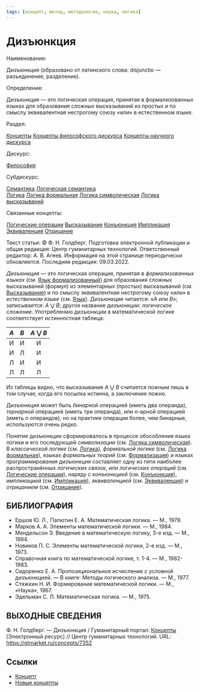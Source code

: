 ```yaml
---
tags: [концепт, метод, методология, наука, логика]
---
```

# Дизъюнкция

Наименование:

Дизъюнкция (образовано от латинского слова: disjunctio — разъединение, разделение).

Определение:

Дизъюнкция — это логическая операция, принятая в формализованных языках для образования сложных высказываний из простых и по смыслу эквивалентная нестрогому союзу «или» в естественном языке.

Раздел:

[Концепты](https://gtmarket.ru/concepts/)  [Концепты философского дискурса](https://gtmarket.ru/concepts/philosophical-concepts) [Концепты научного дискурса](https://gtmarket.ru/concepts/scientific-concepts)

Дискурс:

[Философия](https://gtmarket.ru/concepts/6862)

Субдискурс:

[Семантика](https://gtmarket.ru/concepts/6933)  [Логическая семантика](https://gtmarket.ru/concepts/6905)  
[Логика](https://gtmarket.ru/concepts/6892)  [Логика формальная](https://gtmarket.ru/concepts/7028)  [Логика символическая](https://gtmarket.ru/concepts/6896)  [Логика высказываний](https://gtmarket.ru/concepts/6899)

Связанные концепты:

[Логические операции](https://gtmarket.ru/concepts/6902) [Высказывание](https://gtmarket.ru/concepts/7001) [Конъюнкция](https://gtmarket.ru/concepts/7351) [Импликация](https://gtmarket.ru/concepts/7353) [Эквиваленция](https://gtmarket.ru/concepts/7354) [Отрицание](https://gtmarket.ru/concepts/7003)

Текст статьи: © Ф. Н. Голдберг. Подготовка электронной публикации и общая редакция: Центр гуманитарных технологий. Ответственный редактор: А. В. Агеев. Информация на этой странице периодически обновляется. Последняя редакция: 09.03.2022.

_Дизъюнкция_ — это логическая операция, принятая в _формализованных языках_ (см. [Язык формализованный](https://gtmarket.ru/concepts/6936)) для образования сложных высказываний (формул) из элементарных (простых) высказываний (см. [Высказывание](https://gtmarket.ru/concepts/7001)) и по смыслу эквивалентная нестрогому союзу «или» в _естественном языке_ (см. [Язык](https://gtmarket.ru/concepts/7076)). Дизъюнкция читается: «_A_ или _B_»; записывается: _A_ ⋁ _B_; другое название дизъюнкции: _логическое сложение_. Употреблению дизъюнкции в математической логике соответствует истинностная таблица:

|  _A_  |  _B_  | _A_ ⋁ _B_ |
| :---: | :---: | :-------: |
|   И   |   И   |     И     |
|   И   |   Л   |     И     |
|   Л   |   И   |     И     |
|   Л   |   Л   |     Л     |

Из таблицы видно, что высказывание _A_ ⋁ _B_ считается ложным лишь в том случае, когда его посылка истинна, а заключение ложно.

Дизъюнкция может быть _бинарной_ операцией (иметь два операнда), _тернарной_ операцией (иметь три операнда), или _n_-арной операцией (иметь _n_ операндов), но на практике операции более, чем бинарные, используются очень редко.

Понятие дизъюнкции сформировалось в процессе обособления языка логики и его последующей _символизации_ (см. [Логика символическая](https://gtmarket.ru/concepts/6896)). В _классической логике_ (см. [Логика](https://gtmarket.ru/concepts/6892)), _формальной логике_ (см. [Логика формальная](https://gtmarket.ru/concepts/7028)), языках _формальных теорий_ (см. [Формализация](https://gtmarket.ru/concepts/6937)) и языках _программирования_ дизъюнкция составляет одну из пяти наиболее распространённых _логических связок_, или _логических операций_ (см. [Логические операции](https://gtmarket.ru/concepts/6902)), наряду с _конъюнкцией_ (см. [Конъюнкция](https://gtmarket.ru/concepts/7351)), _импликацией_ (см. [Импликация](https://gtmarket.ru/concepts/7353)), _эквиваленцией_ (см. [Эквиваленция](https://gtmarket.ru/concepts/7354)) и _отрицанием_ (см. [Отрицание](https://gtmarket.ru/concepts/7003)).

## БИБЛИОГРАФИЯ

- Ершов Ю. Л., Палютин Е. А. Математическая логика. — М., 1979.
- Марков А. А. Элементы математической логики. — М., 1984.
- Мендельсон Э. Введение в математическую логику, 3-е изд. — М., 1984.
- Новиков П. С. Элементы математической логики, 2-е изд. — М., 1973.
- Справочная книга по математической логике, т. 1-4. — М., 1982-1983.
- Сидоренко Е. А. Пропозициональное исчисление с условной дизъюнкцией. — В книге: Методы логического анализа. — М., 1977.
- Стяжкин Н. И. Формирование математической логики. — М., «Наука», 1967.
- Эдельман С. Л. Математическая логика. — М., 1975.

## ВЫХОДНЫЕ СВЕДЕНИЯ

Ф. Н. Голдберг. — Дизъюнкция / Гуманитарный портал: [Концепты](https://gtmarket.ru/concepts/) [Электронный ресурс] // Центр гуманитарных технологий. URL: <https://gtmarket.ru/concepts/7352>

## Ссылки

- [Концепт](Концепт.md)
- [Новые концепты](Новые%20концепты.md)
